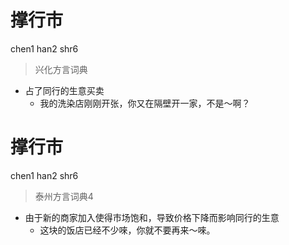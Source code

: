 # 撑行市
chen1 han2 shr6
> 兴化方言词典
- 占了同行的生意买卖
  - 我的洗染店刚刚开张，你又在隔壁开一家，不是～啊？

# 撑行市
chen1 han2 shr6
> 泰州方言词典4
- 由于新的商家加入使得市场饱和，导致价格下降而影响同行的生意
  - 这块的饭店已经不少唻，你就不要再来～唻。
